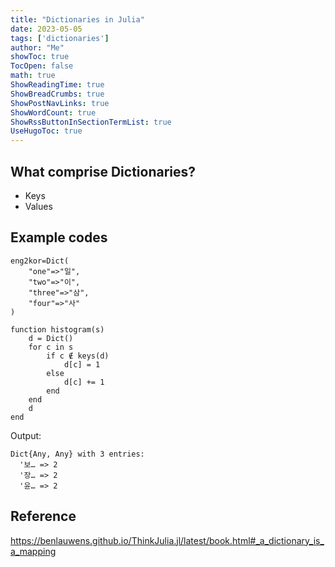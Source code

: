 ```yaml
---
title: "Dictionaries in Julia" 
date: 2023-05-05
tags: ['dictionaries']
author: "Me"
showToc: true
TocOpen: false
math: true
ShowReadingTime: true
ShowBreadCrumbs: true
ShowPostNavLinks: true
ShowWordCount: true
ShowRssButtonInSectionTermList: true
UseHugoToc: true
---
```


## What comprise Dictionaries?

- Keys
- Values 
  
## Example codes
```
eng2kor=Dict(
    "one"=>"일",
    "two"=>"이",
    "three"=>"삼",
    "four"=>"사"    
)
```

```
function histogram(s)
    d = Dict()
    for c in s
        if c ∉ keys(d)
            d[c] = 1
        else
            d[c] += 1
        end
    end
    d
end
```

Output:
```
Dict{Any, Any} with 3 entries:
  '보… => 2
  '장… => 2
  '윤… => 2
```

## Reference
https://benlauwens.github.io/ThinkJulia.jl/latest/book.html#_a_dictionary_is_a_mapping